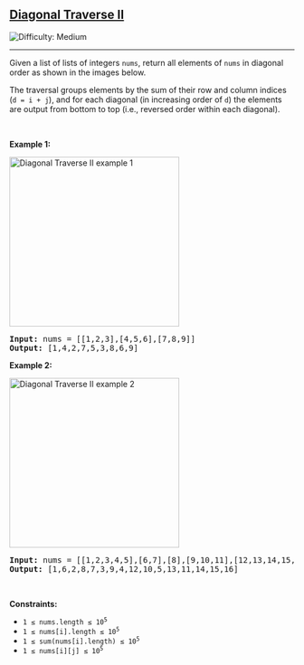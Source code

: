 <h2><a href="https://leetcode.com/problems/diagonal-traverse-ii/">Diagonal Traverse II</a></h2>
<img src="https://img.shields.io/badge/Difficulty-Medium-orange" alt="Difficulty: Medium" />
<hr>

<p>Given a list of lists of integers <code>nums</code>, return all elements of <code>nums</code> in diagonal order as shown in the images below.</p>

<p>The traversal groups elements by the sum of their row and column indices (<code>d = i + j</code>), and for each diagonal (in increasing order of <code>d</code>) the elements are output from bottom to top (i.e., reversed order within each diagonal).</p>

<p>&nbsp;</p>

<p><strong class="example">Example 1:</strong></p>
<img alt="Diagonal Traverse II example 1" src="https://assets.leetcode.com/uploads/2020/04/08/sample_1_1784.png" style="width:300px; height:auto;" />
<pre>
<strong>Input:</strong> nums = [[1,2,3],[4,5,6],[7,8,9]]
<strong>Output:</strong> [1,4,2,7,5,3,8,6,9]
</pre>

<p><strong class="example">Example 2:</strong></p>
<img alt="Diagonal Traverse II example 2" src="https://assets.leetcode.com/uploads/2020/04/08/sample_2_1784.png" style="width:300px; height:auto;" />
<pre>
<strong>Input:</strong> nums = [[1,2,3,4,5],[6,7],[8],[9,10,11],[12,13,14,15,16]]
<strong>Output:</strong> [1,6,2,8,7,3,9,4,12,10,5,13,11,14,15,16]
</pre>

<p>&nbsp;</p>

<p><strong>Constraints:</strong></p>
<ul>
  <li><code>1 &le; nums.length &le; 10<sup>5</sup></code></li>
  <li><code>1 &le; nums[i].length &le; 10<sup>5</sup></code></li>
  <li><code>1 &le; sum(nums[i].length) &le; 10<sup>5</sup></code></li>
  <li><code>1 &le; nums[i][j] &le; 10<sup>5</sup></code></li>
</ul>
